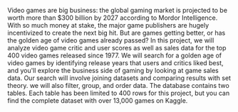 Video games are big business: the global gaming market is projected to be worth more than $300 billion by
2027 according to Mordor Intelligence. With so much money at stake, the major game publishers are hugely
incentivized to create the next big hit. But are games getting better, or has the golden age of video games
already passed?
In this project, we will analyze video game critic and user scores as well as sales data for the top 400 video
games released since 1977. We will search for a golden age of video games by identifying release years that
users and critics liked best, and you'll explore the business side of gaming by looking at game sales data.
Our search will involve joining datasets and comparing results with set theory. we will also filter, group, and
order data. The database contains two
tables. Each table has been limited to 400 rows for this project, but you can find the complete dataset with
over 13,000 games on Kaggle.
